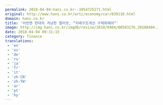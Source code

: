 ```yaml
---
permalink: 2018-04-04-hani.co.kr--1954725271.html
original: http://www.hani.co.kr/arti/economy/car/839110.html
domain: hani.co.kr
title: '이번엔 현대차 겨냥한 엘리엇, “지배구조개선 구체화해야”'
image: http://img.hani.co.kr/imgdb/resize/2018/0404/00503176_20180404.JPG
date: 2018-04-04 09:31:15
category: finance
translations: 
 - 'en'
 - 'es'
 - 'de'
 - 'ru'
 - 'ja'
 - 'fr'
 - 'it'
 - 'zh-CN'
 - 'zh-TW'
 - 'ar'
 - 'pt'
 - 'hy'
---
```


